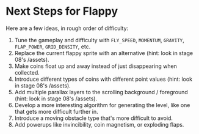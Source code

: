 # Next Steps for Flappy

Here are a few ideas, in rough order of difficulty:

1. Tune the gameplay and difficulty with `FLY_SPEED`, `MOMENTUM`, `GRAVITY`, `FLAP_POWER`, `GRID_DENSITY`, etc.
2. Replace the current flappy sprite with an alternative (hint: look in stage 08's /assets).
3. Make coins float up and away instead of just disappearing when collected.
4. Introduce different types of coins with different point values (hint: look in stage 08's /assets).
5. Add multiple parallax layers to the scrolling background / foreground (hint: look in stage 08's /assets).
6. Develop a more interesting algorithm for generating the level, like one that gets more difficult further in.
7. Introduce a moving obstacle type that's more difficult to avoid.
8. Add powerups like invincibility, coin magnetism, or exploding flaps.
